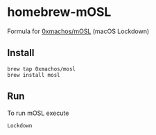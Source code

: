 # homebrew-mOSL
Formula for [0xmachos/mOSL](https://github.com/0xmachos/mOSL/releases/latest) (macOS Lockdown)

## Install
```
brew tap 0xmachos/mosl
brew install mosl
```

## Run

To run mOSL execute

```
Lockdown 
```
